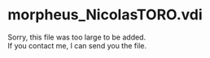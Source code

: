 # morpheus_NicolasTORO.vdi

Sorry, this file was too large to be added.    
If you contact me, I can send you the file.
